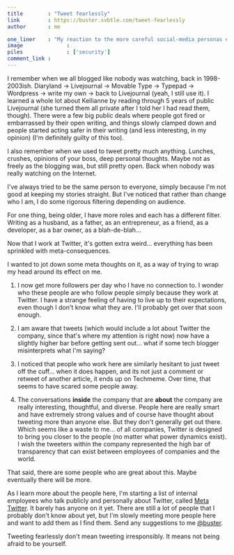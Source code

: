 ```yaml
---
title        : "Tweet fearlessly"
link         : https://buster.svbtle.com/tweet-fearlessly
author       : me

one_liner    : "My reaction to the more careful social-media personas emerging when the internet started becoming professional."
image			   : 
piles			   : ['security']
comment_link : 
---
```


I remember when we all blogged like nobody was watching, back in 1998-2003ish. Diaryland -> Livejournal -> Movable Type -> Typepad -> Wordpress -> write my own -> back to Livejournal (yeah, I still use it).  I learned a whole lot about Kellianne by reading through 5 years of public Livejournal (she turned them all private after I told her I had read them, though). There were a few big public deals where people got fired or embarrassed by their open writing, and things slowly clamped down and people started acting safer in their writing (and less interesting, in my opinion) (I'm definitely guilty of this too).

I also remember when we used to tweet pretty much anything.  Lunches, crushes, opinions of your boss, deep personal thoughts. Maybe not as freely as the blogging was, but still pretty open. Back when nobody was really watching on the Internet.

I've always tried to be the same person to everyone, simply because I'm not good at keeping my stories straight.  But I've noticed that rather than change who I am, I do some rigorous filtering depending on audience. 

For one thing, being older, I have more roles and each has a different filter. Writing as a husband, as a father, as an entrepreneur, as a friend, as a developer, as a bar owner, as a blah-de-blah...

Now that I work at Twitter, it's gotten extra weird... everything has been sprinkled with meta-consequences. 

I wanted to jot down some meta thoughts on it, as a way of trying to wrap my head around its effect on me.

1. I now get more followers per day who I have no connection to. I wonder who these people are who follow people simply because they work at Twitter. I have a strange feeling of having to live up to their expectations, even though I don't know what they are. I'll probably get over that soon enough.

2. I am aware that tweets (which would include a lot about Twitter the company, since that's where my attention is right now) now have a slightly higher bar before getting sent out... what if some tech blogger misinterprets what I'm saying? 

3. I noticed that people who work here are similarly hesitant to just tweet off the cuff... when it does happen, and its not just a comment or retweet of another article, it ends up on Techmeme. Over time, that seems to have scared some people away.

4. The conversations **inside** the company that are **about** the company are really interesting, thoughtful, and diverse. People here are really smart and have extremely strong values and of course have thought about tweeting more than anyone else. But they don't generally get out there. Which seems like a waste to me... of all companies, Twitter is designed to bring you closer to the people (no matter what power dynamics exist). I wish the tweeters within the company represented the high bar of transparency that can exist between employees of companies and the world.  

That said, there are some people who are great about this. Maybe eventually there will be more.

As I learn more about the people here, I'm starting a list of internal employees who talk publicly and personally about Twitter, called [Meta Twitter](https://twitter.com/i/#!/buster/meta-twitter/). It barely has anyone on it yet. There are still a lot of people that I probably don't know about yet, but I'm slowly meeting more people here and want to add them as I find them. Send any suggestions to me [@buster](http://twitter.com/buster).

Tweeting fearlessly don't mean tweeting irresponsibly. It means not being afraid to be yourself. 